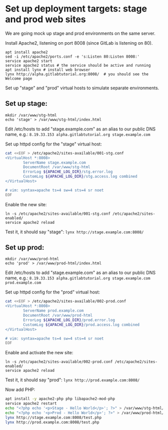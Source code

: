 # Set up deployment targets: stage and prod web sites

We are going mock up stage and prod environments on the same server.

Install Apache2, listening on port 8008 (since GitLab is listening on 80).

```
apt install apache2
sed -i /etc/apache2/ports.conf -e 's:Listen 80:Listen 8008:'
service apache2 start
service apache2 status # the service should be active and running
apt install lynx # install web browser
lynx http://alpha.gitlabtutorial.org:8008/  # you should see the Welcome page

```

Set up "stage" and "prod" virtual hosts to simulate separate environments.

## Set up stage:

```
mkdir /var/www/stg-html
echo 'stage' > /var/www/stg-html/index.html
```

Edit /etc/hosts to add "stage.example.com" as an alias to our public DNS name, e.g.: `8.19.33.153 alpha.gitlabtutorial.org stage.example.com`

Set up httpd config for the "stage" virtual host:

```bash
cat <<EOF > /etc/apache2/sites-available/001-stg.conf
<VirtualHost *:8008>
        ServerName stage.example.com
        DocumentRoot /var/www/stg-html
        ErrorLog ${APACHE_LOG_DIR}/stg.error.log
        CustomLog ${APACHE_LOG_DIR}/stg.access.log combined
</VirtualHost>

# vim: syntax=apache ts=4 sw=4 sts=4 sr noet
EOF
```

Enable the new site:

```
ln -s /etc/apache2/sites-available/001-stg.conf /etc/apache2/sites-enabled/
service apache2 reload
```

Test it, it should say "stage": `lynx http://stage.example.com:8008/`


## Set up prod:

```
mkdir /var/www/prod-html
echo 'prod' > /var/www/prod-html/index.html

```

Edit /etc/hosts to add "stage.example.com" as an alias to our public DNS name, e.g.: `8.19.33.153 alpha.gitlabtutorial.org stage.example.com prod.example.com`

Set up httpd config for the "prod" virtual host:

```bash
cat <<EOF > /etc/apache2/sites-available/002-prod.conf
<VirtualHost *:8008>
        ServerName prod.example.com
        DocumentRoot /var/www/prod-html
        ErrorLog ${APACHE_LOG_DIR}/prod.error.log
        CustomLog ${APACHE_LOG_DIR}/prod.access.log combined
</VirtualHost>

# vim: syntax=apache ts=4 sw=4 sts=4 sr noet
EOF
```

Enable and activate the new site:
```
ln -s /etc/apache2/sites-available/002-prod.conf /etc/apache2/sites-enabled/
service apache2 reload
```

Test it, it should say "prod": `lynx http://prod.example.com:8008/`



Now add PHP:

```bash
apt install -y apache2-php php libapache2-mod-php
service apache2 restart
echo "<?php echo '<p>Stage - Hello World</p>'; ?>" > /var/www/stg-html/test.php
echo "<?php echo '<p>Prod - Hello World</p>'; ?>" > /var/www/prod-html/test.php
lynx http://stage.example.com:8008/test.php
lynx http://prod.example.com:8008/test.php
```
